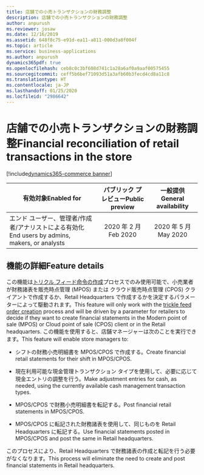 ```yaml
---
title: 店舗での小売トランザクションの財務調整
description: 店舗での小売トランザクションの財務調整
author: anpurush
ms.reviewer: josaw
ms.date: 12/16/2019
ms.assetid: 648f8c75-e91d-ea11-a811-000d3a8f004f
ms.topic: article
ms.service: business-applications
ms.author: anpurush
dynamics365pdf: true
ms.openlocfilehash: ceb8c0c3bf608d741c1a28a6af0a9aaf00575455
ms.sourcegitcommit: ceff5b6bef71093d51a3afb60b3fecd4cd8a11c8
ms.translationtype: HT
ms.contentlocale: ja-JP
ms.lasthandoff: 01/25/2020
ms.locfileid: "2986642"
---
```

# <a name="financial-reconciliation-of-retail-transactions-in-the-store"></a><span data-ttu-id="95240-103">店舗での小売トランザクションの財務調整</span><span class="sxs-lookup"><span data-stu-id="95240-103">Financial reconciliation of retail transactions in the store</span></span>
[!include[dynamics365-commerce banner](../includes/dynamics365-commerce.md)]

| <span data-ttu-id="95240-104">有効対象</span><span class="sxs-lookup"><span data-stu-id="95240-104">Enabled for</span></span>    |  <span data-ttu-id="95240-105">パブリック プレビュー</span><span class="sxs-lookup"><span data-stu-id="95240-105">Public preview</span></span> | <span data-ttu-id="95240-106">一般提供</span><span class="sxs-lookup"><span data-stu-id="95240-106">General availability</span></span> | 
| ---------- | :----------: |:----------: |
|<span data-ttu-id="95240-107">エンド ユーザー、管理者/作成者/アナリストによる有効化</span><span class="sxs-lookup"><span data-stu-id="95240-107">End users by admins, makers, or analysts</span></span>|<span data-ttu-id="95240-108">2020 年 2 月</span><span class="sxs-lookup"><span data-stu-id="95240-108">Feb 2020</span></span>| <span data-ttu-id="95240-109">2020 年 5 月</span><span class="sxs-lookup"><span data-stu-id="95240-109">May 2020</span></span>|






## <a name="feature-details"></a><span data-ttu-id="95240-110">機能の詳細</span><span class="sxs-lookup"><span data-stu-id="95240-110">Feature details</span></span>
<!--feature detail start -->
<span data-ttu-id="95240-111">この機能は[トリクル フィード命令の作成](https://docs.microsoft.com/dynamics365-release-plan/2019wave2/dynamics365-retail/enhancements-retail-statement-posting#trickle-feed-order-creation)プロセスでのみ使用可能で、小売業者が財務諸表を販売時点管理 (MPOS) または クラウド販売時点管理 (CPOS) クライアントで作成するか、Retail Headquarters で作成するかを決定するパラメーターによって駆動されます。</span><span class="sxs-lookup"><span data-stu-id="95240-111">This feature will only work with the [trickle feed order creation](https://docs.microsoft.com/dynamics365-release-plan/2019wave2/dynamics365-retail/enhancements-retail-statement-posting#trickle-feed-order-creation) process and will be driven by a parameter for retailers to decide if they want to create financial statements in the Modern point of sale (MPOS) or Cloud point of sale (CPOS) client or in the Retail headquarters.</span></span> <span data-ttu-id="95240-112">この機能を使用すると、店舗マネージャーは次のことを実行できます。</span><span class="sxs-lookup"><span data-stu-id="95240-112">This feature will enable store managers to:</span></span>

- <span data-ttu-id="95240-113">シフトの財務小売明細書を MPOS/CPOS で作成する。</span><span class="sxs-lookup"><span data-stu-id="95240-113">Create financial retail statements for their shift in MPOS/CPOS.</span></span>

- <span data-ttu-id="95240-114">現在利用可能な現金管理トランザクション タイプを使用して、必要に応じて現金エントリの調整を行う。</span><span class="sxs-lookup"><span data-stu-id="95240-114">Make adjustment entries for cash, as needed, using the currently available cash management transaction types.</span></span>

- <span data-ttu-id="95240-115">MPOS/CPOS で財務小売明細書を転記する。</span><span class="sxs-lookup"><span data-stu-id="95240-115">Post financial retail statements in MPOS/CPOS.</span></span>

- <span data-ttu-id="95240-116">MPOS/CPOS に転記された財務諸表を使用して、同じものを Retail Headquarters に転記する。</span><span class="sxs-lookup"><span data-stu-id="95240-116">Use financial statements posted in MPOS/CPOS and post the same in Retail headquarters.</span></span>

<span data-ttu-id="95240-117">このプロセスにより、Retail Headquarters で財務諸表の作成と転記を行う必要がなくなります。</span><span class="sxs-lookup"><span data-stu-id="95240-117">This process will eliminate the need to create and post financial statements in Retail headquarters.</span></span>
<!--feature detail end -->









